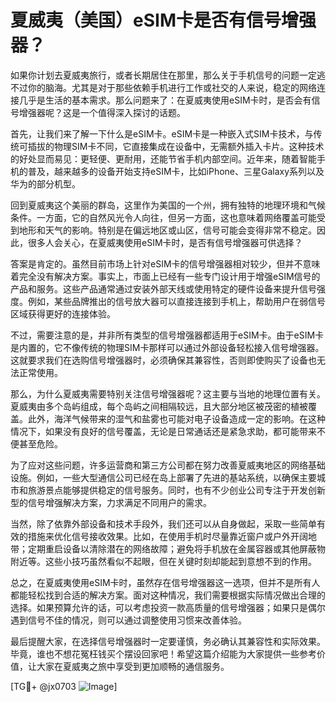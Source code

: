 # 夏威夷（美国）eSIM卡是否有信号增强器？

如果你计划去夏威夷旅行，或者长期居住在那里，那么关于手机信号的问题一定逃不过你的脑海。尤其是对于那些依赖手机进行工作或社交的人来说，稳定的网络连接几乎是生活的基本需求。那么问题来了：在夏威夷使用eSIM卡时，是否会有信号增强器呢？这是一个值得深入探讨的话题。

首先，让我们来了解一下什么是eSIM卡。eSIM卡是一种嵌入式SIM卡技术，与传统可插拔的物理SIM卡不同，它直接集成在设备中，无需额外插入卡片。这种技术的好处显而易见：更轻便、更耐用，还能节省手机内部空间。近年来，随着智能手机的普及，越来越多的设备开始支持eSIM卡，比如iPhone、三星Galaxy系列以及华为的部分机型。

回到夏威夷这个美丽的群岛，这里作为美国的一个州，拥有独特的地理环境和气候条件。一方面，它的自然风光令人向往，但另一方面，这也意味着网络覆盖可能受到地形和天气的影响。特别是在偏远地区或山区，信号可能会变得非常不稳定。因此，很多人会关心，在夏威夷使用eSIM卡时，是否有信号增强器可供选择？

答案是肯定的。虽然目前市场上针对eSIM卡的信号增强器相对较少，但并不意味着完全没有解决方案。事实上，市面上已经有一些专门设计用于增强eSIM信号的产品和服务。这些产品通常通过安装外部天线或使用特定的硬件设备来提升信号强度。例如，某些品牌推出的信号放大器可以直接连接到手机上，帮助用户在弱信号区域获得更好的连接体验。

不过，需要注意的是，并非所有类型的信号增强器都适用于eSIM卡。由于eSIM卡是内置的，它不像传统的物理SIM卡那样可以通过外部设备轻松接入信号增强器。这就要求我们在选购信号增强器时，必须确保其兼容性，否则即使购买了设备也无法正常使用。

那么，为什么夏威夷需要特别关注信号增强器呢？这主要与当地的地理位置有关。夏威夷由多个岛屿组成，每个岛屿之间相隔较远，且大部分地区被茂密的植被覆盖。此外，海洋气候带来的湿气和盐雾也可能对电子设备造成一定的影响。在这种情况下，如果没有良好的信号覆盖，无论是日常通话还是紧急求助，都可能带来不便甚至危险。

为了应对这些问题，许多运营商和第三方公司都在努力改善夏威夷地区的网络基础设施。例如，一些大型通信公司已经在岛上部署了先进的基站系统，以确保主要城市和旅游景点能够提供稳定的信号服务。同时，也有不少创业公司专注于开发创新型的信号增强解决方案，力求满足不同用户的需求。

当然，除了依靠外部设备和技术手段外，我们还可以从自身做起，采取一些简单有效的措施来优化信号接收效果。比如，在使用手机时尽量靠近窗户或户外开阔地带；定期重启设备以清除潜在的网络故障；避免将手机放在金属容器或其他屏蔽物附近等。这些小技巧虽然看似不起眼，但在关键时刻却能起到意想不到的作用。

总之，在夏威夷使用eSIM卡时，虽然存在信号增强器这一选项，但并不是所有人都能轻松找到合适的解决方案。面对这种情况，我们需要根据实际情况做出合理的选择。如果预算允许的话，可以考虑投资一款高质量的信号增强器；如果只是偶尔遇到信号不佳的情况，则可以通过调整使用习惯来改善体验。

最后提醒大家，在选择信号增强器时一定要谨慎，务必确认其兼容性和实际效果。毕竟，谁也不想花冤枉钱买个摆设回家吧！希望这篇介绍能为大家提供一些参考价值，让大家在夏威夷之旅中享受到更加顺畅的通信服务。

[TG💪+ @jx0703 ![Image](https://github.com/user-attachments/assets/dbca1d08-cadb-493c-b0ec-ad6f7a83f270)]